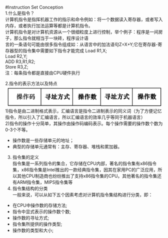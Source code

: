 #Instruction Set Conception  
1.什么是指令？  
计算机指令是指挥机器工作的指示和命令例如：将一个数据读入寄存器，或者写入内存，或者执行加法运算等都是计算机指令。  
计算机指令是对计算机资源从一个很细粒度上进行控制，举个例子：程序是一间房子，那么指令就相当于一块砖，程序设计语  
言的一条语句可能由很多指令组成如：从语言中的加法语句Z=X+Y;它在寄存器-寄存器型的指令集中需要如下指令才能完成
                                               Load R1,X;  
                                               Load R2,Y;  
                                               ADD R3,R1,R2;  
                                               Store R3,Z;  
 注：每条指令都是直接由CPU硬件执行
 
 2.指令的表示方法以及特点  
 ![struction](images/instruction.PNG)  
 1)指令是由二进制格式表示，汇编语言是指令二进制表示的同义词（为了方便记忆指令，所以引入了汇编语言，所以汇编语言的效率几乎等同于机器语言）  
 2)指令的操作十分简单，其操作由操作码编码表示。每个操作需要的操作数个数为0-3个不等。  
 - 操作数是一些存储单元的地址；  
 - 典型的存储单元通常有：主存、寄存器、堆栈和累加器。
 
 3. 指令集的定义  
 指令集是一系列指令的集合，它存储在CPU内部，著名的指令集有x86指令集，x86指令集是Intel推出的一款经典指令集，因其在家用PC的广泛应用，所以其他CPU制造商也纷纷推出了支持x86指令集的CPU。其他著名的指令集还有ARM指令集，MIPS指令集等
 4. 指令集结构的分类  
 一般来说，可以从如下五个因素考虑对计算机指令集结构进行分类，即：  
 - 在CPU中操作数的存储方法;  
 - 指令中显式表示的操作数个数;  
 - 操作数的寻址方式;  
 - 指令集所提供的操作类型;  
 - 操作数的类型和大小;  
 
